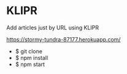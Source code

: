 # KLIPR

Add articles just by URL using KLIPR

https://stormy-tundra-87177.herokuapp.com/

- $ git clone
- $ npm install
- $ npm start
